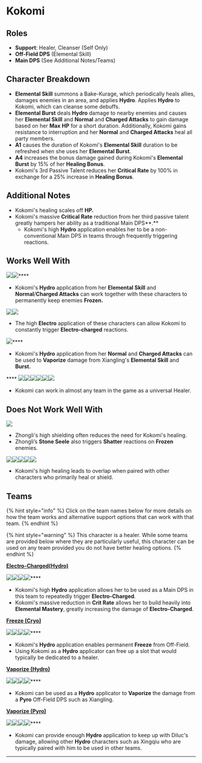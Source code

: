 # Kokomi

## Roles

* **Support**: Healer, Cleanser (Self Only)
* **Off-Field DPS** (Elemental Skill)
* **Main DPS** (See Additional Notes/Teams)

## Character Breakdown

* **Elemental Skill** summons a Bake-Kurage, which periodically heals allies, damages enemies in an area, and applies **Hydro**. Applies **Hydro** to Kokomi, which can cleanse some debuffs.
* **Elemental Burst** deals **Hydro** damage to nearby enemies and causes her **Elemental Skill** and **Normal** and **Charged Attacks** to gain damage based on her **Max** **HP** for a short duration. Additionally, Kokomi gains resistance to interruption and her **Normal** and **Charged Attacks** heal all party members.
* **A1** causes the duration of Kokomi's **Elemental Skill** duration to be refreshed when she uses her **Elemental Burst**.
* **A4** increases the bonus damage gained during Kokomi's **Elemental Burst** by 15% of her **Healing Bonus**.&#x20;
* Kokomi's 3rd Passive Talent reduces her **Critical Rate** by 100% in exchange for a 25% increase in **Healing Bonus**.&#x20;

## **Additional Notes**

* Kokomi's healing scales off **HP.**&#x20;
* Kokomi's massive **Critical Rate** reduction from her third passive talent greatly hampers her ability as a traditional Main DPS**.**&#x20;
  * Kokomi's high **Hydro** application enables her to be a non-conventional Main DPS in teams through frequently triggering reactions.&#x20;

## **Works Well With**

****![](../../.gitbook/assets/UI\_AvatarIcon\_Ganyu.png)****![](../../.gitbook/assets/UI\_AvatarIcon\_Ayaka.png)****

* Kokomi's **Hydro** application from her **Elemental Skill** and **Normal**/**Charged Attacks** can work together with these characters to permanently keep enemies **Frozen.**

![](../../.gitbook/assets/UI\_AvatarIcon\_Beidou.png)![](../../.gitbook/assets/UI\_AvatarIcon\_Fischl.png)

* The high **Electro** application of these characters can allow Kokomi to constantly trigger **Electro-charged** reactions.

![](../../.gitbook/assets/UI\_AvatarIcon\_Xiangling.png)****

* Kokomi's **Hydro** application from her **Normal** and **Charged Attacks** can be used to **Vaporize** damage from Xiangling's **Elemental Skill** and **Burst.**&#x20;

&#x20;**** ![](../../.gitbook/assets/Element\_Anemo.webp)****![](../../.gitbook/assets/Element\_Cryo.webp)****![](../../.gitbook/assets/Element\_Electro.webp)****![](../../.gitbook/assets/Element\_Geo.webp)****![](../../.gitbook/assets/Element\_Hydro.webp)****![](../../.gitbook/assets/Element\_Pyro.webp)****

* Kokomi can work in almost any team in the game as a universal Healer.

## Does Not Work Well With

![](../../.gitbook/assets/UI\_AvatarIcon\_Zhongli.png)

* Zhongli's high shielding often reduces the need for Kokomi's healing.
* Zhongli’s **Stone Seele** also triggers **Shatter** reactions on **Frozen** enemies.

![](../../.gitbook/assets/UI\_AvatarIcon\_Barbara.png)![](../../.gitbook/assets/UI\_AvatarIcon\_Diona.png)![](../../.gitbook/assets/UI\_AvatarIcon\_Sayu.png)![](../../.gitbook/assets/UI\_AvatarIcon\_Jean.png)![](../../.gitbook/assets/UI\_AvatarIcon\_Qiqi.png)

* Kokomi's high healing leads to overlap when paired with other characters who primarily heal or shield.

## **Teams**

{% hint style="info" %}
Click on the team names below for more details on how the team works and alternative support options that can work with that team.
{% endhint %}

{% hint style="warning" %}
This character is a healer. While some teams are provided below where they are particularly useful, this character can be used on any team provided you do not have better healing options.
{% endhint %}

****[**Electro-Charged(Hydro)**](../../teams/electro-charged-hydro.md)****

****![](../../.gitbook/assets/UI\_AvatarIcon\_Kokomi.png)****![](../../.gitbook/assets/UI\_AvatarIcon\_Beidou.png)****![](../../.gitbook/assets/UI\_AvatarIcon\_Fischl.png)****![](../../.gitbook/assets/UI\_AvatarIcon\_Kazuha.png)****

* Kokomi's high **Hydro** application allows her to be used as a Main DPS in this team to repeatedly trigger **Electro-Charged**.
* Kokomi's massive reduction in **Crit Rate** allows her to build heavily into **Elemental Mastery**, greatly increasing the damage of **Electro-Charged**.

****[**Freeze (Cryo)**](../../teams/freeze.md)****

****![](../../.gitbook/assets/UI\_AvatarIcon\_Ganyu.png)****![](../../.gitbook/assets/UI\_AvatarIcon\_Kokomi.png)****![](../../.gitbook/assets/UI\_AvatarIcon\_Venti.png)****![](../../.gitbook/assets/UI\_AvatarIcon\_Rosaria.png)****

* Kokomi's **Hydro** application enables permanent **Freeze** from Off-Field.
* Using Kokomi as a **Hydro** applicator can free up a slot that would typically be dedicated to a healer.

****[**Vaporize (Hydro)**](../../teams/vaporize.md)****

****![](../../.gitbook/assets/UI\_AvatarIcon\_Kokomi.png)****![](../../.gitbook/assets/UI\_AvatarIcon\_Xiangling.png)****![](../../.gitbook/assets/UI\_AvatarIcon\_Bennett.png)****![](../../.gitbook/assets/UI\_AvatarIcon\_Sucrose.png)****

* Kokomi can be used as a **Hydro** applicator to **Vaporize** the damage from a **Pyro** Off-Field DPS such as Xiangling.

****[**Vaporize (Pyro)**](../../teams/reverse-vaporize.md)****

****![](../../.gitbook/assets/UI\_AvatarIcon\_Diluc.png)****![](../../.gitbook/assets/UI\_AvatarIcon\_Kokomi.png)****![](../../.gitbook/assets/UI\_AvatarIcon\_Bennett.png)****![](../../.gitbook/assets/UI\_AvatarIcon\_Zhongli.png)****

* Kokomi can provide enough **Hydro** application to keep up with Diluc's damage, allowing other **Hydro** characters such as Xingqiu who are typically paired with him to be used in other teams.

****
